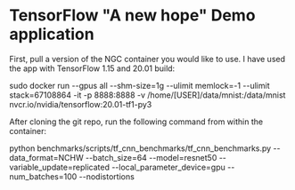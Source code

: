 # TensorFlow "A new hope" Demo application

First, pull a version of the NGC container you would like to use. I have used the app with TensorFlow 1.15 and 20.01 build:

sudo docker run --gpus all --shm-size=1g  --ulimit memlock=-1 --ulimit stack=67108864 -it -p 8888:8888 -v /home/[USER]/data/mnist:/data/mnist nvcr.io/nvidia/tensorflow:20.01-tf1-py3

After cloning the git repo, run the following command from within the container:

python benchmarks/scripts/tf_cnn_benchmarks/tf_cnn_benchmarks.py --data_format=NCHW --batch_size=64 --model=resnet50 --variable_update=replicated --local_parameter_device=gpu --num_batches=100 --nodistortions
